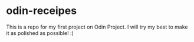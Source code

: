 # odin-receipes
This is a repo for my first project on Odin Project. I will try my best to make it as polished as possible! :)

